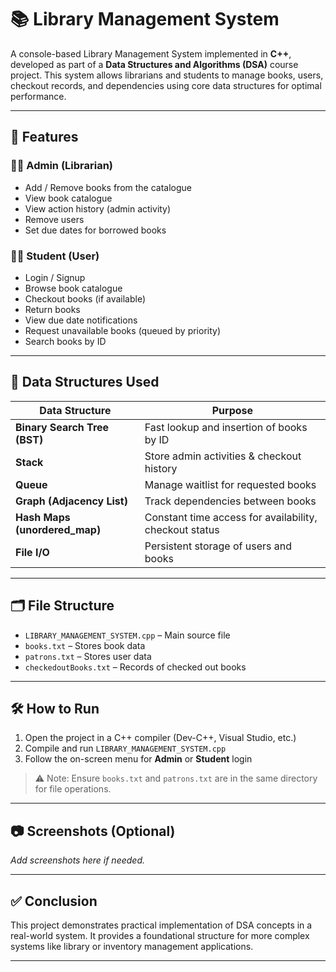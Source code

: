 # 📚 Library Management System

A console-based Library Management System implemented in **C++**, developed as part of a **Data Structures and Algorithms (DSA)** course project. This system allows librarians and students to manage books, users, checkout records, and dependencies using core data structures for optimal performance.

---

## 🚀 Features

### 🧑‍💼 Admin (Librarian)
- Add / Remove books from the catalogue
- View book catalogue
- View action history (admin activity)
- Remove users
- Set due dates for borrowed books

### 👨‍🎓 Student (User)
- Login / Signup
- Browse book catalogue
- Checkout books (if available)
- Return books
- View due date notifications
- Request unavailable books (queued by priority)
- Search books by ID

---

## 🧠 Data Structures Used

| Data Structure | Purpose |
|----------------|---------|
| **Binary Search Tree (BST)** | Fast lookup and insertion of books by ID |
| **Stack** | Store admin activities & checkout history |
| **Queue** | Manage waitlist for requested books |
| **Graph (Adjacency List)** | Track dependencies between books |
| **Hash Maps (unordered_map)** | Constant time access for availability, checkout status |
| **File I/O** | Persistent storage of users and books |

---

## 🗂️ File Structure

- `LIBRARY_MANAGEMENT_SYSTEM.cpp` – Main source file
- `books.txt` – Stores book data
- `patrons.txt` – Stores user data
- `checkedoutBooks.txt` – Records of checked out books

---

## 🛠️ How to Run

1. Open the project in a C++ compiler (Dev-C++, Visual Studio, etc.)
2. Compile and run `LIBRARY_MANAGEMENT_SYSTEM.cpp`
3. Follow the on-screen menu for **Admin** or **Student** login

> ⚠️ Note: Ensure `books.txt` and `patrons.txt` are in the same directory for file operations.

---

## 📷 Screenshots (Optional)

_Add screenshots here if needed._

---

## ✅ Conclusion

This project demonstrates practical implementation of DSA concepts in a real-world system. It provides a foundational structure for more complex systems like library or inventory management applications.

---

